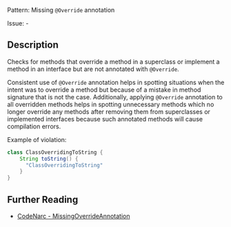 Pattern: Missing `@Override` annotation

Issue: -

## Description

Checks for methods that override a method in a superclass or implement a method in an interface but are not annotated with `@Override`.

Consistent use of `@Override` annotation helps in spotting situations when the intent was to override a method but because of a mistake in method signature that is not the case. Additionally, applying `@Override` annotation to all overridden methods helps in spotting unnecessary methods which no longer override any methods after removing them from superclasses or implemented interfaces because such annotated methods will cause compilation errors.

Example of violation:

``` groovy
class ClassOverridingToString {
    String toString() {
      "ClassOverridingToString"
    }
}
```

## Further Reading

* [CodeNarc - MissingOverrideAnnotation](http://codenarc.sourceforge.net/codenarc-rules-enhanced.html#MissingOverrideAnnotation)